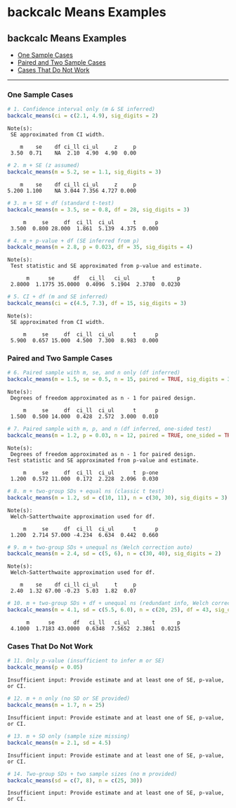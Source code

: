 backcalc Means Examples
================

## backcalc Means Examples

- [One Sample Cases](#one-sample-cases)
- [Paired and Two Sample Cases](#paired-and-two-sample-cases)
- [Cases That Do Not Work](#cases-that-do-not-work)

------------------------------------------------------------------------

### One Sample Cases

``` r
# 1. Confidence interval only (m & SE inferred)
backcalc_means(ci = c(2.1, 4.9), sig_digits = 2)
```

    Note(s):
     SE approximated from CI width. 

        m    se    df ci_ll ci_ul     z     p 
     3.50  0.71    NA  2.10  4.90  4.90  0.00 

``` r
# 2. m + SE (z assumed)
backcalc_means(m = 5.2, se = 1.1, sig_digits = 3)
```

        m    se    df ci_ll ci_ul     z     p 
    5.200 1.100    NA 3.044 7.356 4.727 0.000 

``` r
# 3. m + SE + df (standard t-test)
backcalc_means(m = 3.5, se = 0.8, df = 28, sig_digits = 3)
```

         m     se     df  ci_ll  ci_ul      t      p 
     3.500  0.800 28.000  1.861  5.139  4.375  0.000 

``` r
# 4. m + p-value + df (SE inferred from p)
backcalc_means(m = 2.8, p = 0.023, df = 35, sig_digits = 4)
```

    Note(s):
     Test statistic and SE approximated from p-value and estimate. 

          m      se      df   ci_ll   ci_ul       t       p 
     2.8000  1.1775 35.0000  0.4096  5.1904  2.3780  0.0230 

``` r
# 5. CI + df (m and SE inferred)
backcalc_means(ci = c(4.5, 7.3), df = 15, sig_digits = 3)
```

    Note(s):
     SE approximated from CI width. 

         m     se     df  ci_ll  ci_ul      t      p 
     5.900  0.657 15.000  4.500  7.300  8.983  0.000 

### Paired and Two Sample Cases

``` r
# 6. Paired sample with m, se, and n only (df inferred)
backcalc_means(m = 1.5, se = 0.5, n = 15, paired = TRUE, sig_digits = 3)
```

    Note(s):
     Degrees of freedom approximated as n - 1 for paired design. 

         m     se     df  ci_ll  ci_ul      t      p 
     1.500  0.500 14.000  0.428  2.572  3.000  0.010 

``` r
# 7. Paired sample with m, p, and n (df inferred, one-sided test)
backcalc_means(m = 1.2, p = 0.03, n = 12, paired = TRUE, one_sided = TRUE, sig_digits = 3)
```

    Note(s):
     Degrees of freedom approximated as n - 1 for paired design.
    Test statistic and SE approximated from p-value and estimate. 

         m     se     df  ci_ll  ci_ul      t  p-one 
     1.200  0.572 11.000  0.172  2.228  2.096  0.030 

``` r
# 8. m + two-group SDs + equal ns (classic t test)
backcalc_means(m = 1.2, sd = c(10, 11), n = c(30, 30), sig_digits = 3)
```

    Note(s):
     Welch-Satterthwaite approximation used for df. 

         m     se     df  ci_ll  ci_ul      t      p 
     1.200  2.714 57.000 -4.234  6.634  0.442  0.660 

``` r
# 9. m + two-group SDs + unequal ns (Welch correction auto)
backcalc_means(m = 2.4, sd = c(5, 6), n = c(30, 40), sig_digits = 2)
```

    Note(s):
     Welch-Satterthwaite approximation used for df. 

        m    se    df ci_ll ci_ul     t     p 
     2.40  1.32 67.00 -0.23  5.03  1.82  0.07 

``` r
# 10. m + two-group SDs + df + unequal ns (redundant info, Welch correction)
backcalc_means(m = 4.1, sd = c(5.5, 6.0), n = c(20, 25), df = 43, sig_digits = 4)
```

          m      se      df   ci_ll   ci_ul       t       p 
     4.1000  1.7183 43.0000  0.6348  7.5652  2.3861  0.0215 

### Cases That Do Not Work

``` r
# 11. Only p-value (insufficient to infer m or SE)
backcalc_means(p = 0.05)
```

    Insufficient input: Provide estimate and at least one of SE, p-value, or CI. 

``` r
# 12. m + n only (no SD or SE provided)
backcalc_means(m = 1.7, n = 25)
```

    Insufficient input: Provide estimate and at least one of SE, p-value, or CI. 

``` r
# 13. m + SD only (sample size missing)
backcalc_means(m = 2.1, sd = 4.5)
```

    Insufficient input: Provide estimate and at least one of SE, p-value, or CI. 

``` r
# 14. Two-group SDs + two sample sizes (no m provided)
backcalc_means(sd = c(7, 8), n = c(25, 30))
```

    Insufficient input: Provide estimate and at least one of SE, p-value, or CI. 

